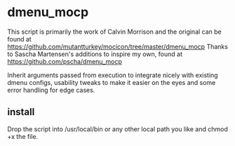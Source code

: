 dmenu_mocp
==========

This script is primarily the work of Calvin Morrison and the original can be found at https://github.com/mutantturkey/mocicon/tree/master/dmenu_mocp
Thanks to Sascha Martensen's additions to inspire my own, found at https://github.com/pscha/dmenu_mocp

Inherit arguments passed from execution to integrate nicely with existing dmenu configs, usability tweaks to make it easier on the eyes and some error handling for edge cases.

install
-------

Drop the script into /usr/local/bin or any other local path you like and chmod +x the file.
